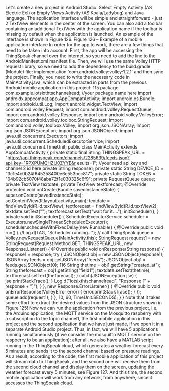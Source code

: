 Let's create a new project in Android Studio. Select Empty Activity (AS Electric Eel) or Empty Views Activity (AS
Koala/Ladybug) and Java language.
The application interface will be simple and straightforward - just 2 TextView elements in the center of the
screen. You can also add a toolbar containing an additional TextView with the application name if the toolbar
is missing by default when the application is launched. An example of the interface is shown in Figure 126.
Figure 126 – Example of a mobile application interface
In order for the app to work, there are a few things that need to be taken into account. First, the app will be
accessing the ThingSpeak channel over the internet, so you need to add the line
<uses-permission android:name="android.permission.INTERNET"/>
to the AndroidManifest.xml manifest file. Then, we will use the same Volley HTTP request library, so we need
to add the dependency to the build.gradle (Module) file:
implementation 'com.android.volley:volley:1.2.1'
and then sync the project. Finally, you need to write the necessary code in MainActivity.java, which can be
extracted in parts from the previous Android mobile application in this project:
115
package com.example.iotsixthtschannelread; //your package name here
import androidx.appcompat.app.AppCompatActivity;
import android.os.Bundle;
import android.util.Log;
import android.widget.TextView;
import com.android.volley.Request;
import com.android.volley.RequestQueue;
import com.android.volley.Response;
import com.android.volley.VolleyError;
import com.android.volley.toolbox.StringRequest;
import com.android.volley.toolbox.Volley;
import org.json.JSONArray;
import org.json.JSONException;
import org.json.JSONObject;
import java.util.concurrent.Executors;
import java.util.concurrent.ScheduledExecutorService;
import java.util.concurrent.TimeUnit;
public class MainActivity extends AppCompatActivity {
 private static final String THINGSPEAK_URL =
"https://api.thingspeak.com/channels/2285639/feeds.json?api_key=1RPXPUMQHZU0ZYYE&r
esults=1"; //your read api key and channel 2 id here
 private String response1;
 private static String DEVICE_ID = "3c1e4c0b24f645258400e6e553bcc817";
 private static String TOKEN = "04b92cb5070f48aba72f1e030325c6f9";
 private RequestQueue queue;
 private TextView textdate;
 private TextView textforecast;
 @Override
 protected void onCreate(Bundle savedInstanceState) {
 super.onCreate(savedInstanceState);
 setContentView(R.layout.activity_main);
 textdate = findViewById(R.id.textView);
 textforecast = findViewById(R.id.textView2);
 textdate.setText("");
 textforecast.setText("wait for it....");
 initScheduler();
 }
 private void initScheduler() {
 ScheduledExecutorService scheduler =
 Executors.newSingleThreadScheduledExecutor();
 scheduler.scheduleWithFixedDelay(new Runnable() {
 @Override
 public void run() {
 //Log.d(TAG, "Scheduler running...");
 // call ThingSpeak
queue = Volley.newRequestQueue(MainActivity.this);
 StringRequest request1 = new StringRequest(Request.Method.GET,
 THINGSPEAK_URL,
new Response.Listener<String>() {
 @Override
public void onResponse(String response) {
 response1 = response;
try {
 JSONObject obj = new JSONObject(response1);
 JSONArray feeds = obj.getJSONArray("feeds");
 JSONObject obj1 = feeds.getJSONObject(0);
116
 String thetime = obj1.getString("created_at");
 String theforecast = obj1.getString("field1");
 textdate.setText(thetime);
 textforecast.setText(theforecast);
 }
 catch(JSONException jse) {
 jse.printStackTrace();
 }
Log.d("iotsixthtschannelread", "Response [" +
response + "]");
 }
 },
new Response.ErrorListener() {
 @Override
public void onErrorResponse(VolleyError error) {
 error.printStackTrace();
 }
 });
 queue.add(request1);
 }
 }, 10, 60, TimeUnit.SECONDS);
 }
}
Note that it takes some effort to extract the desired values from the JSON structure shown in Figure 125!
Now we can run the application from the previous project, i.e. the Arduino application, the MQTT service on
the Mosquitto raspberry with a subscription to the topic channel1, the first mobile application in this project
and the second application that we have just made, if we open it in a separate Android Studio project. Thus, in
fact, we will have 5 applications running simultaneously (if we consider the mosquitto MQTT service on the
raspberry to be an application): after all, we also have a MATLAB script running in the ThingSpeak cloud, which
generates a weather forecast every 5 minutes and sends it to the second channel based on pressure readings.
As a result, according to the code, the first mobile application of this project will stream data to ThingSpeak,
and the second one will receive them from the second cloud channel and display them on the screen, updating
the weather forecast every 5 minutes, see Figure 127. And this time, the second mobile application will work
from any network, from anywhere, since it accesses the ThingSpeak cloud.